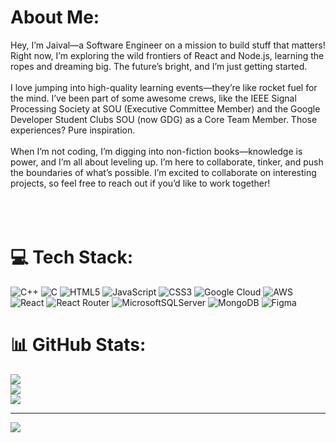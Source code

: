 # About Me:
Hey, I’m Jaival—a Software Engineer on a mission to build stuff that matters! Right now, I’m exploring the wild frontiers of React and Node.js, learning the ropes and dreaming big. 
The future’s bright, and I’m just getting started.  
<br>I love jumping into high-quality learning events—they’re like rocket fuel for the mind. I’ve been part of some awesome crews, like the IEEE Signal Processing Society at SOU (Executive Committee Member) and the Google Developer Student Clubs SOU (now GDG) as a Core Team Member. Those experiences? Pure inspiration.  
<br>When I’m not coding, I’m digging into non-fiction books—knowledge is power, and I’m all about leveling up. I’m here to collaborate, tinker, and push the boundaries of what’s possible.  I’m excited to collaborate on interesting projects, so feel free to reach out if you’d like to work together!<br><br><br><br>

# 💻 Tech Stack:
![C++](https://img.shields.io/badge/c++-%2300599C.svg?style=for-the-badge&logo=c%2B%2B&logoColor=white) ![C](https://img.shields.io/badge/c-%2300599C.svg?style=for-the-badge&logo=c&logoColor=white) ![HTML5](https://img.shields.io/badge/html5-%23E34F26.svg?style=for-the-badge&logo=html5&logoColor=white) ![JavaScript](https://img.shields.io/badge/javascript-%23323330.svg?style=for-the-badge&logo=javascript&logoColor=%23F7DF1E) ![CSS3](https://img.shields.io/badge/css3-%231572B6.svg?style=for-the-badge&logo=css3&logoColor=white) ![Google Cloud](https://img.shields.io/badge/GoogleCloud-%234285F4.svg?style=for-the-badge&logo=google-cloud&logoColor=white) ![AWS](https://img.shields.io/badge/AWS-%23FF9900.svg?style=for-the-badge&logo=amazon-aws&logoColor=white) ![React](https://img.shields.io/badge/react-%2320232a.svg?style=for-the-badge&logo=react&logoColor=%2361DAFB) ![React Router](https://img.shields.io/badge/React_Router-CA4245?style=for-the-badge&logo=react-router&logoColor=white) ![MicrosoftSQLServer](https://img.shields.io/badge/Microsoft%20SQL%20Server-CC2927?style=for-the-badge&logo=microsoft%20sql%20server&logoColor=white) ![MongoDB](https://img.shields.io/badge/MongoDB-%234ea94b.svg?style=for-the-badge&logo=mongodb&logoColor=white) ![Figma](https://img.shields.io/badge/figma-%23F24E1E.svg?style=for-the-badge&logo=figma&logoColor=white)

# 📊 GitHub Stats:
![](https://github-readme-stats.vercel.app/api?username=Jaival-Suthar&theme=great-gatsby&hide_border=false&include_all_commits=false&count_private=false)<br/>
![](https://nirzak-streak-stats.vercel.app/?user=Jaival-Suthar&theme=great-gatsby&hide_border=false)<br/>
![](https://github-readme-stats.vercel.app/api/top-langs/?username=Jaival-Suthar&theme=great-gatsby&hide_border=false&include_all_commits=false&count_private=false&layout=compact)

---
[![](https://visitcount.itsvg.in/api?id=Jaival-Suthar&icon=0&color=0)](https://visitcount.itsvg.in)
